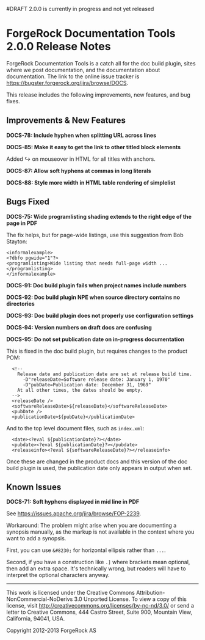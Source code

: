 #DRAFT 2.0.0 is currently in progress and not yet released

# ForgeRock Documentation Tools 2.0.0 Release Notes

ForgeRock Documentation Tools is a catch all for the doc build plugin,
sites where we post documentation, and the documentation about
documentation. The link to the online issue tracker is
<https://bugster.forgerock.org/jira/browse/DOCS>.

This release includes the following improvements, new features, and bug
fixes.

## Improvements & New Features

**DOCS-78: Include hyphen when splitting URL across lines**

**DOCS-85: Make it easy to get the link to other titled block elements**

Added ↪ on mouseover in HTML for all titles with anchors.

**DOCS-87: Allow soft hyphens at commas in long literals**

**DOCS-88: Style more width in HTML table rendering of simplelist**


## Bugs Fixed

**DOCS-75: Wide programlisting shading extends to the right edge of the page in PDF**

The fix helps, but for page-wide listings, use this suggestion from Bob Stayton:

    <informalexample>
    <?dbfo pgwide="1"?>
    <programlisting>Wide listing that needs full-page width ...</programlisting>
    </informalexample>

**DOCS-91: Doc build plugin fails when project names include numbers**

**DOCS-92: Doc build plugin NPE when source directory contains no directories**

**DOCS-93: Doc build plugin does not properly use configuration settings**

**DOCS-94: Version numbers on draft docs are confusing**

**DOCS-95: Do not set publication date on in-progress documentation**

This is fixed in the doc build plugin, but requires changes to the product POM:

      <!--
        Release date and publication date are set at release build time.
          -D"releaseDate=Software release date: January 1, 1970"
          -D"pubDate=Publication date: December 31, 1969"
        At all other times, the dates should be empty.
      -->
      <releaseDate />
      <softwareReleaseDate>${releaseDate}</softwareReleaseDate>
      <pubDate />
      <publicationDate>${pubDate}</publicationDate>

And to the top level document files, such as `index.xml`:

      <date><?eval ${publicationDate}?></date>
      <pubdate><?eval ${publicationDate}?></pubdate>
      <releaseinfo><?eval ${softwareReleaseDate}?></releaseinfo>

Once these are changed in the product docs and this version of the doc build
plugin is used, the publication date only appears in output when set.


## Known Issues

**DOCS-71: Soft hyphens displayed in mid line in PDF**

See <https://issues.apache.org/jira/browse/FOP-2239>.

Workaround: The problem might arise when you are documenting a synopsis
manually, as the markup is not available in the context where you want
to add a synopsis.

First, you can use `&#8230;` for horizontal ellipsis rather than `...`.

Second, if you have a construction like `.]` where brackets mean
optional, then add an extra space. It's technically wrong, but readers
will have to interpret the optional characters anyway.


* * *
This work is licensed under the Creative Commons
Attribution-NonCommercial-NoDerivs 3.0 Unported License.
To view a copy of this license, visit
<http://creativecommons.org/licenses/by-nc-nd/3.0/>
or send a letter to Creative Commons, 444 Castro Street,
Suite 900, Mountain View, California, 94041, USA.

Copyright 2012-2013 ForgeRock AS

